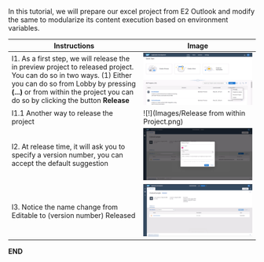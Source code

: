 In this tutorial, we will prepare our excel project from E2 Outlook and modify the same to modularize its content execution based on environment variables.

Instructions | Image
------------ | -----
I1. As a first step, we will release the in preview project to released project. You can do so in two ways. (1) Either you can do so from Lobby by pressing **(...)** or from within the project you can do so by clicking the button **Release** | ![!](Images/ReleasefromSPALobby.png)
I1.1 Another way to release the project | ![!](Images/Release from within Project.png)
I2.  At release time, it will ask you to specify a version number, you can accept the default suggestion | ![!](Images/ReleaseVersionDialog.png)
I3. Notice the name change from Editable to (version number) Released | ![!](Images/ChangeinReleaseStatus.png)

**END**